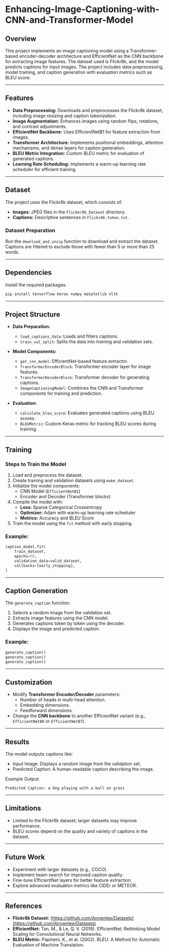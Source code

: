 # Enhancing-Image-Captioning-with-CNN-and-Transformer-Model

## Overview
This project implements an image captioning model using a Transformer-based encoder-decoder architecture and EfficientNet as the CNN backbone for extracting image features. The dataset used is Flickr8k, and the model predicts captions for input images. The project includes data preprocessing, model training, and caption generation with evaluation metrics such as BLEU score.

---

## Features
- **Data Preprocessing:** Downloads and preprocesses the Flickr8k dataset, including image resizing and caption tokenization.
- **Image Augmentation:** Enhances images using random flips, rotations, and contrast adjustments.
- **EfficientNet Backbone:** Uses EfficientNetB1 for feature extraction from images.
- **Transformer Architecture:** Implements positional embeddings, attention mechanisms, and dense layers for caption generation.
- **BLEU Metric Integration:** Custom BLEU metric for evaluation of generated captions.
- **Learning Rate Scheduling:** Implements a warm-up learning rate scheduler for efficient training.

---

## Dataset
The project uses the Flickr8k dataset, which consists of:
- **Images:** JPEG files in the `Flicker8k_Dataset` directory.
- **Captions:** Descriptive sentences in `Flickr8k.token.txt`.

### Dataset Preparation
Run the `download_and_unzip` function to download and extract the dataset. Captions are filtered to exclude those with fewer than 5 or more than 25 words.

---

## Dependencies
Install the required packages:

```bash
pip install tensorflow keras numpy matplotlib nltk
```

---

## Project Structure
- **Data Preparation:**
  - `load_captions_data`: Loads and filters captions.
  - `train_val_split`: Splits the data into training and validation sets.

- **Model Components:**
  - `get_cnn_model`: EfficientNet-based feature extractor.
  - `TransformerEncoderBlock`: Transformer encoder layer for image features.
  - `TransformerDecoderBlock`: Transformer decoder for generating captions.
  - `ImageCaptioningModel`: Combines the CNN and Transformer components for training and prediction.

- **Evaluation:**
  - `calculate_bleu_score`: Evaluates generated captions using BLEU scores.
  - `BLEUMetric`: Custom Keras metric for tracking BLEU scores during training.

---

## Training
### Steps to Train the Model
1. Load and preprocess the dataset.
2. Create training and validation datasets using `make_dataset`.
3. Initialize the model components:
   - CNN Model (`EfficientNetB1`)
   - Encoder and Decoder (Transformer blocks)
4. Compile the model with:
   - **Loss:** Sparse Categorical Crossentropy
   - **Optimizer:** Adam with warm-up learning rate scheduler
   - **Metrics:** Accuracy and BLEU Score
5. Train the model using the `fit` method with early stopping.

### Example:
```python
caption_model.fit(
    train_dataset,
    epochs=50,
    validation_data=valid_dataset,
    callbacks=[early_stopping],
)
```

---

## Caption Generation
The `generate_caption` function:
1. Selects a random image from the validation set.
2. Extracts image features using the CNN model.
3. Generates captions token by token using the decoder.
4. Displays the image and predicted caption.

### Example:
```python
generate_caption()
generate_caption()
generate_caption()
```

---

## Customization
- Modify **Transformer Encoder/Decoder** parameters:
  - Number of heads in multi-head attention.
  - Embedding dimensions.
  - Feedforward dimensions.
- Change the **CNN backbone** to another EfficientNet variant (e.g., `EfficientNetB0` or `EfficientNetB7`).

---

## Results
The model outputs captions like:
- Input Image: Displays a random image from the validation set.
- Predicted Caption: A human-readable caption describing the image.

Example Output:
```plaintext
Predicted Caption: a dog playing with a ball on grass
```

---

## Limitations
- Limited to the Flickr8k dataset; larger datasets may improve performance.
- BLEU scores depend on the quality and variety of captions in the dataset.

---

## Future Work
- Experiment with larger datasets (e.g., COCO).
- Implement beam search for improved caption quality.
- Fine-tune EfficientNet layers for better feature extraction.
- Explore advanced evaluation metrics like CIDEr or METEOR.

---

## References
- **Flickr8k Dataset:** [https://github.com/jbrownlee/Datasets](https://github.com/jbrownlee/Datasets)
- **EfficientNet:** Tan, M., & Le, Q. V. (2019). EfficientNet: Rethinking Model Scaling for Convolutional Neural Networks.
- **BLEU Metric:** Papineni, K., et al. (2002). BLEU: A Method for Automatic Evaluation of Machine Translation.

